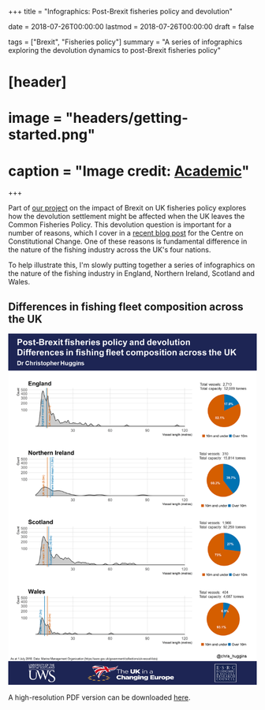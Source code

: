 +++
title = "Infographics: Post-Brexit fisheries policy and devolution"

date = 2018-07-26T00:00:00
lastmod = 2018-07-26T00:00:00
draft = false

tags = ["Brexit", "Fisheries policy"]
summary = "A series of infographics exploring the devolution dynamics to post-Brexit fisheries policy"

# [header]
# image = "headers/getting-started.png"
# caption = "Image credit: [**Academic**](https://github.com/gcushen/hugo-academic/)"

+++

Part of [our project](http://ukandeu.ac.uk/brexitresearch/uk-fisheries-policy-post-brexit-multi-level-challenges-and-opportunities/) on the impact of Brexit on UK fisheries policy explores how the devolution settlement might be affected when the UK leaves the Common Fisheries Policy. This devolution question is important for a number of reasons, which I cover in a [recent blog post](https://www.centreonconstitutionalchange.ac.uk/blog/why-devolution-matters-fisheries-policy) for the Centre on Constitutional Change. One of these reasons is fundamental difference in the nature of the fishing industry across the UK's four nations.

To help illustrate this, I'm slowly putting together a series of infographics on the nature of the fishing industry in England, Northern Ireland, Scotland and Wales.

## Differences in fishing fleet composition across the UK

![](https://github.com/christopherhuggins/website/raw/master/static/img/posts/20180726/fisheriesdevo_infographic_fleetcomposition.png)

A high-resolution PDF version can be downloaded [here](http://christopherhuggins.uk/pdf/fisheriesdevo_infographic_fleetcomposition.pdf).
